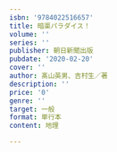 ```yaml
---
isbn: '9784022516657'
title: 暗渠パラダイス！
volume: ''
series: ''
publisher: 朝日新聞出版
pubdate: '2020-02-20'
cover: ''
author: 髙山英男、吉村生／著
description: ''
price: '0'
genre: ''
target: 一般
format: 単行本
content: 地理

---
```

